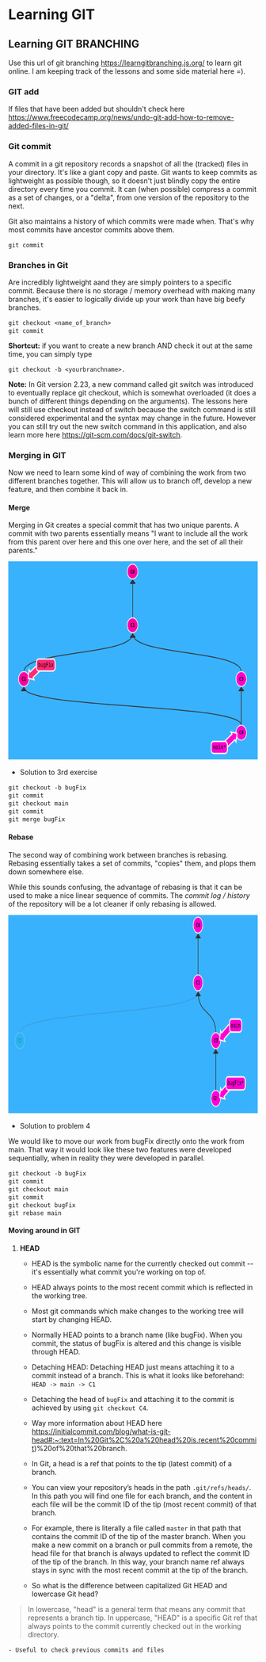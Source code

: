 # Learning GIT 

## Learning GIT BRANCHING

Use this url of git branching https://learngitbranching.js.org/ to learn git online. 
I am keeping track of the lessons and some side material here =).

### GIT add 
If files that have been added but shouldn't check here https://www.freecodecamp.org/news/undo-git-add-how-to-remove-added-files-in-git/

### Git commit
A commit in a git repository records a snapshot of all the (tracked) files in your directory. It's like a giant copy and paste.
Git wants to keep commits as lightweight as possible though, so it doesn't just blindly copy the entire directory every time you commit. It can (when possible) compress a commit as a set of changes, or a "delta", from one version of the repository to the next.

Git also maintains a history of which commits were made when. That's why most commits have ancestor commits above them.
```shell
git commit 
```

### Branches in Git 
Are incredibly lightweight aand they are simply pointers to a specific commit.
Because there is no storage / memory overhead with making many branches, it's easier to logically divide up your work than have big beefy branches.

```shell
git checkout <name_of_branch>
git commit
```

**Shortcut:** if you want to create a new branch AND check it out at the same time, you can simply type 
```shell
git checkout -b <yourbranchname>.
```

**Note:** 
In Git version 2.23, a new command called git switch was introduced to eventually replace git checkout, which is somewhat overloaded (it does a bunch of different things depending on the arguments). The lessons here will still use checkout instead of switch because the switch command is still considered experimental and the syntax may change in the future. However you can still try out the new switch command in this application, and also learn more here https://git-scm.com/docs/git-switch.

### Merging in GIT
Now we need to learn some kind of way of combining the work from two different branches together. This will allow us to branch off, develop a new feature, and then combine it back in.

#### Merge
Merging in Git creates a special commit that has two unique parents. A commit with two parents essentially means "I want to include all the work from this parent over here and this one over here, and the set of all their parents."

<p align="center">
<img src="git_merge_fig.png" width="800" height="400" />
</p>

- Solution to 3rd exercise

```shell
git checkout -b bugFix
git commit 
git checkout main
git commit 
git merge bugFix
```

#### Rebase
The second way of combining work between branches is rebasing. Rebasing essentially takes a set of commits, "copies" them, and plops them down somewhere else.

While this sounds confusing, the advantage of rebasing is that it can be used to make a nice linear sequence of commits. 
The *commit log / history* of the repository will be a lot cleaner if only rebasing is allowed.

<p align="center">
<img src="git_rebase.png" width="800" height="400" />
</p>


- Solution to problem 4

We would like to move our work from bugFix directly onto the work from main. That way it would look like these two features were developed sequentially, when in reality they were developed in parallel.
```shell
git checkout -b bugFix
git commit 
git checkout main
git commit
git checkout bugFix
git rebase main
```

#### Moving around in GIT

1. **HEAD** 
	- HEAD is the symbolic name for the currently checked out commit -- it's essentially what commit you're working on top of. 
	- HEAD always points to the most recent commit which is reflected in the working tree. 
	- Most git commands which make changes to the working tree will start by changing HEAD. 
	- Normally HEAD points to a branch name (like bugFix). When you commit, the status of bugFix is altered and this change is visible through HEAD.
	- Detaching HEAD: Detaching HEAD just means attaching it to a commit instead of a branch. This is what it looks like beforehand: `HEAD -> main -> C1`
	- Detaching the head of `bugFix` and attaching it to the commit is achieved by using `git checkout C4`.


	- Way more information about HEAD here https://initialcommit.com/blog/what-is-git-head#:~:text=In%20Git%2C%20a%20head%20is,recent%20commit)%20of%20that%20branch.
	- In Git, a head is a ref that points to the tip (latest commit) of a branch. 
	- You can view your repository’s heads in the path `.git/refs/heads/`. In this path you will find one file for each branch, and the content in each file will be the commit ID of the tip (most recent commit) of that branch.
	- For example, there is literally a file called `master` in that path that contains the commit ID of the tip of the master branch. When you make a new commit on a branch or pull commits from a remote, the head file for that branch is always updated to reflect the commit ID of the tip of the branch. In this way, your branch name ref always stays in sync with the most recent commit at the tip of the branch.
	- So what is the difference between capitalized Git HEAD and lowercase Git head?

> In lowercase, "head" is a general term that means any commit that represents a branch tip. In uppercase, "HEAD" is a specific Git ref that always points to the commit currently checked out in the working directory.

	- Useful to check previous commits and files 
